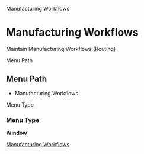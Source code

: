 
Manufacturing Workflows
# Manufacturing Workflows


Maintain Manufacturing Workflows (Routing)

Menu Path
## Menu Path



- Manufacturing Workflows

Menu Type
### Menu Type

**Window**


[Manufacturing Workflows](../../functional-guide/window/window-manufacturing-workflows.md)